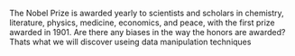 The Nobel Prize is awarded yearly to scientists and scholars in chemistry, literature, physics, medicine, economics, and peace, with the first prize awarded in 1901. 
Are there any biases in the way the honors are awarded? Thats what we will discover useing data manipulation techniques
